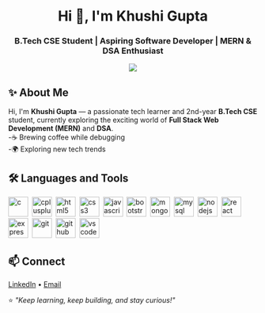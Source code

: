 <h1 align="center">Hi 👋, I'm Khushi Gupta</h1>
<h3 align="center">B.Tech CSE Student | Aspiring Software Developer | MERN & DSA Enthusiast</h3>

<p align="center">
  <img src="https://readme-typing-svg.herokuapp.com?size=22&color=00C4FF&center=true&vCenter=true&width=550&lines=Welcome+to+my+GitHub+profile!;Always+learning+%F0%9F%9A%80;Building+cool+projects" />
</p>

## ✨ About Me

Hi, I'm **Khushi Gupta** — a passionate tech learner and 2nd-year **B.Tech CSE** student, currently exploring the exciting world of **Full Stack Web Development (MERN)** and **DSA**.</br>
-☕ Brewing coffee while debugging  
-🌍 Exploring new tech trends

## 🛠 Languages and Tools

<p align="left">
  <img src="https://cdn.jsdelivr.net/gh/devicons/devicon/icons/c/c-original.svg" height="40" alt="c" />&nbsp;
  <img src="https://cdn.jsdelivr.net/gh/devicons/devicon/icons/cplusplus/cplusplus-original.svg" height="40" alt="cplusplus" />&nbsp;
  <img src="https://cdn.jsdelivr.net/gh/devicons/devicon/icons/html5/html5-original.svg" height="40" alt="html5" />&nbsp;
  <img src="https://cdn.jsdelivr.net/gh/devicons/devicon/icons/css3/css3-original.svg" height="40" alt="css3" />&nbsp;
  <img src="https://cdn.jsdelivr.net/gh/devicons/devicon/icons/javascript/javascript-original.svg" height="40" alt="javascript" />&nbsp;
  <img src="https://cdn.jsdelivr.net/gh/devicons/devicon/icons/bootstrap/bootstrap-original.svg" height="40" alt="bootstrap" />&nbsp;
  <img src="https://cdn.jsdelivr.net/gh/devicons/devicon/icons/mongodb/mongodb-original.svg" height="40" alt="mongodb" />&nbsp;
  <img src="https://cdn.jsdelivr.net/gh/devicons/devicon/icons/mysql/mysql-original.svg" height="40" alt="mysql" />&nbsp;
  <img src="https://cdn.jsdelivr.net/gh/devicons/devicon/icons/nodejs/nodejs-original.svg" height="40" alt="nodejs" />&nbsp;
  <img src="https://cdn.jsdelivr.net/gh/devicons/devicon/icons/react/react-original.svg" height="40" alt="react" />&nbsp;
  <img src="https://cdn.jsdelivr.net/gh/devicons/devicon/icons/express/express-original.svg" height="40" alt="express" />&nbsp;
  <img src="https://cdn.jsdelivr.net/gh/devicons/devicon/icons/git/git-original.svg" height="40" alt="git" />&nbsp;
  <img src="https://cdn.jsdelivr.net/gh/devicons/devicon/icons/github/github-original.svg" height="40" alt="github" />&nbsp;
  <img src="https://cdn.jsdelivr.net/gh/devicons/devicon/icons/vscode/vscode-original.svg" height="40" alt="vscode" />&nbsp;
  </p>

## 📫 Connect
[LinkedIn](https://www.linkedin.com/in/khushi-gupta-210002372/) • [Email](mailto:khushi.gupta28.dev@gmail.com)

⭐ *"Keep learning, keep building, and stay curious!"*
